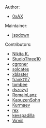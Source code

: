 Author:

  * [0xAX](https://twitter.com/0xAX)

Maintainer:
  * [jspdown](https://github.com/jspdown)
 
Contributors:

  * [Nikita K.](https://github.com/Mendor)
  * [StudioThree10](https://github.com/studiothree10)
  * [cgroner](https://github.com/cgroner)
  * [solcates](https://github.com/solcates)
  * [xblaster](https://github.com/xblaster)
  * [frankt117](https://github.com/frankt117)
  * [tombee](https://github.com/tombee)
  * [dszczyt](https://github.com/dszczyt)
  * [RomainLanz](https://github.com/RomainLanz)
  * [KapuzenSohn](https://github.com/KapuzenSohn)
  * [Kurmaev](https://github.com/Kurmaev)
  * [rex](https://github.com/rex)
  * [kevspadilla](https://github.com/kevspadilla)
  * [Virviil](https://github.com/Virviil)

